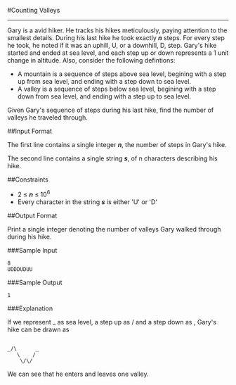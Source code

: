 #Counting Valleys

---

Gary is a avid hiker. He tracks his hikes meticulously, paying attention to the smallest details. During his last hike he took exactly __*n*__ steps. For every step he took, he noted if it was an uphill, U, or a downhill, D, step. Gary's hike started and ended at sea level, and each step up or down represents a 1 unit change in altitude. Also, consider the following defintions:

- A mountain is a sequence of steps above sea level, begining with a step up from sea level, and ending with a step down to sea level.
- A valley is a sequence of steps below sea level, begining with a step down from sea level, and ending with a step up to sea level. 

Given Gary's sequence of steps during his last hike, find the number of valleys he traveled through. 

##Input Format

The first line contains a single integer __*n*__, the number of steps in Gary's hike.

The second line contains a single string __*s*__, of n characters describing his hike.

##Constraints

- 2 ≤ __*n*__ ≤ 10<sup>6</sup>
- Every character in the string __*s*__ is either 'U' or 'D'

##Output Format

Print a single integer denoting the number of valleys Gary walked through during his hike.

###Sample Input
```
8
UDDDUDUU
```

###Sample Output
```
1
```

###Explanation

If we represent _ as sea level, a step up as / and a step down as \, Gary's hike can be drawn as
```
 
_/\      _
   \    /
    \/\/
```
We can see that he enters and leaves one valley.
